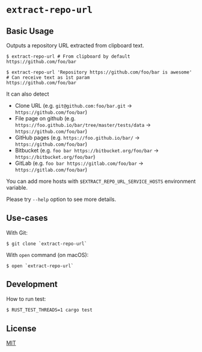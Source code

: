 `extract-repo-url`
==================

## Basic Usage

Outputs a repository URL extracted from clipboard text.

```
$ extract-repo-url # From clipboard by default
https://github.com/foo/bar

$ extract-repo-url 'Repository https://github.com/foo/bar is awesome' # Can receive text as 1st param
https://github.com/foo/bar
```

It can also detect

- Clone URL (e.g. `git@github.com:foo/bar.git` -> `https://github.com/foo/bar`)
- File page on github (e.g. `https://foo.github.io/bar/tree/master/tests/data` -> `https://github.com/foo/bar`)
- GitHub pages (e.g. `https://foo.github.io/bar/` -> `https://github.com/foo/bar`)
- Bitbucket (e.g. `foo bar https://bitbucket.org/foo/bar` -> `https://bitbucket.org/foo/bar`)
- GitLab (e.g. `foo bar https://gitlab.com/foo/bar` -> `https://gitlab.com/foo/bar`)

You can add more hosts with `$EXTRACT_REPO_URL_SERVICE_HOSTS` environment variable.

Please try `--help` option to see more details.


## Use-cases

With Git:

```
$ git clone `extract-repo-url`
```

With `open` command (on macOS):

```
$ open `extract-repo-url`
```


## Development

How to run test:

```sh
$ RUST_TEST_THREADS=1 cargo test
```


## License

[MIT](./LICENSE.txt)

